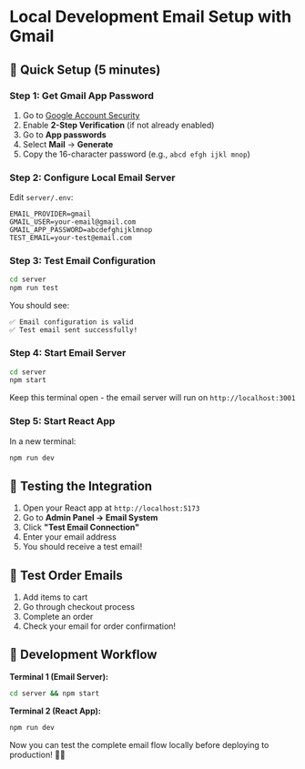 # Local Development Email Setup with Gmail

## 🚀 Quick Setup (5 minutes)

### Step 1: Get Gmail App Password

1. Go to [Google Account Security](https://myaccount.google.com/security)
2. Enable **2-Step Verification** (if not already enabled)
3. Go to **App passwords**
4. Select **Mail** → **Generate**
5. Copy the 16-character password (e.g., `abcd efgh ijkl mnop`)

### Step 2: Configure Local Email Server

Edit `server/.env`:
```env
EMAIL_PROVIDER=gmail
GMAIL_USER=your-email@gmail.com
GMAIL_APP_PASSWORD=abcdefghijklmnop
TEST_EMAIL=your-test@email.com
```

### Step 3: Test Email Configuration

```bash
cd server
npm run test
```

You should see:
```
✅ Email configuration is valid
✅ Test email sent successfully!
```

### Step 4: Start Email Server

```bash
cd server
npm start
```

Keep this terminal open - the email server will run on `http://localhost:3001`

### Step 5: Start React App

In a new terminal:
```bash
npm run dev
```

## 🧪 Testing the Integration

1. Open your React app at `http://localhost:5173`
2. Go to **Admin Panel → Email System**
3. Click **"Test Email Connection"**
4. Enter your email address
5. You should receive a test email!

## 🛒 Test Order Emails

1. Add items to cart
2. Go through checkout process
3. Complete an order
4. Check your email for order confirmation!

## 🔧 Development Workflow

**Terminal 1 (Email Server):**
```bash
cd server && npm start
```

**Terminal 2 (React App):**
```bash
npm run dev
```

Now you can test the complete email flow locally before deploying to production! 📧✨
